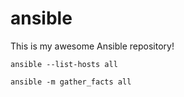 # ansible

This is my awesome Ansible repository!

`ansible --list-hosts all`

`ansible -m gather_facts all`
